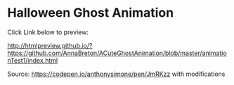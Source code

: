 # Halloween Ghost Animation

Click Link below to preview:

http://htmlpreview.github.io/?https://github.com/AnnaBreton/ACuteGhostAnimation/blob/master/animationTest1/index.html



Source: https://codepen.io/anthonysimone/pen/JmRKzz with modifications
